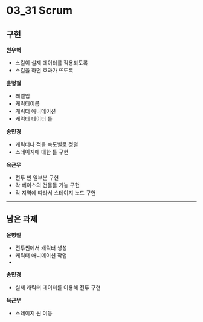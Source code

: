 

# 03_31 Scrum
## 구현

**원우혁**
  - 스킬이 실제 데이터를 적용되도록
  - 스킬을 하면 효과가 뜨도록


**윤병철**
  - 레벨업
  - 캐릭터이름
  - 캐릭터 애니메이션
  - 캐럭터 데이터 틀

**송민경**
  - 캐릭터나 적을 속도별로 정렬
  - 스테이지에 대한 틀 구현



**육근무**
  - 전투 씬 일부분 구현
  - 각 베이스의 건물들 기능 구현
  - 각 지역에 따라서 스테이지 노드 구현


* * *
## 남은 과제

**윤병철**
  - 전투씬에서 캐릭터 생성
  - 캐릭터 애니메이션 작업
  - 
**송민경**
  - 실제 캐릭터 데이터를 이용해 전투 구현

**육근무**
  - 스테이지 씬 이동

